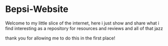 # Bepsi-Website

Welcome to my little slice of the internet, here i just show and share what i find interesting as a repository for resources and reviews and all of that jazz

thank you for allowing me to do this in the first place!